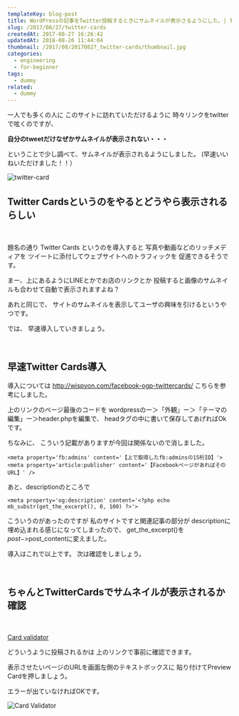 ```yaml
---
templateKey: blog-post
title: WordPressの記事をTwitter投稿するときにサムネイルが表示さるようにした。| Twitter Cards
slug: /2017/08/27/twitter-cards
createdAt: 2017-08-27 16:26:42
updatedAt: 2018-08-26 11:44:04
thumbnail: /2017/08/20170827_twitter-cards/thumbnail.jpg
categories:
  - engineering
  - for-beginner
tags:
  - dummy
related:
  - dummy
---
```


一人でも多くの人に
このサイトに訪れていただけるように
時々リンクをtwitterで呟くのですが、

**自分のtweetだけなぜかサムネイルが表示されない・・・**

ということで少し調べて、サムネイルが表示されるようにしました。
(早速いいねいただけました！！）

<img class="post-image almost-width" src="https://statics.ver-1-0.net/uploads/2017/08/20170827_twitter-cards/twitter-card.png" alt="twitter-card"/>

<div class="adsense"></div>
<h2 class="chapter">Twitter Cardsというのをやるとどうやら表示されるらしい</h2>

&nbsp;

題名の通り
Twitter Cards
というのを導入すると
写真や動画などのリッチメディアを
ツイートに添付してウェブサイトへのトラフィックを
促進できるそうです。

まー、上にあるようにLINEとかでお店のリンクとか
投稿すると画像のサムネイルも合わせて自動で表示されますよね？

あれと同じで、
サイトのサムネイルを表示してユーザの興味を引けるというやつです。

では、
早速導入していきましょう。

&nbsp;
<h2 class="chapter">早速Twitter Cards導入</h2>
導入については
<a href="http://wispyon.com/facebook-ogp-twittercards/">http://wispyon.com/facebook-ogp-twittercards/</a>
こちらを参考にしました。

上のリンクのページ最後のコードを
wordpressのー＞「外観」ー＞「テーマの編集」ー＞header.phpを編集で、
headタグの中に書いて保存してあげればOkです。

ちなみに、
こういう記載がありますが今回は関係ないので消しました。
```markup
<meta property='fb:admins' content='【上で取得したfb:adminsの15桁ID】'>
<meta property='article:publisher' content='【FacebookページがあればそのURL】' />
```
あと、descriptionのところで
```markup
<meta property='og:description' content='<?php echo mb_substr(get_the_excerpt(), 0, 100) ?>'>
```
こういうのがあったのですが
私のサイトですと関連記事の部分が
descriptionに埋め込まれる感じになってしまったので、
get_the_excerpt()を$post->$post_contentに変えました。

導入はこれで以上です。
次は確認をしましょう。

&nbsp;
<h2 class="chapter">ちゃんとTwitterCardsでサムネイルが表示されるか確認</h2>
&nbsp;

<a href="https://cards-dev.twitter.com/validator">Card validator</a>

どういうように投稿されるかは
上のリンクで事前に確認できます。

表示させたいページのURLを画面左側のテキストボックスに
貼り付けてPreview Cardを押しましょう。

エラーが出ていなければOKです。

<img class="post-image" src="https://statics.ver-1-0.net/uploads/2017/08/20170827_twitter-cards/twitter-card-validator.png" alt="Card Validator"/>
